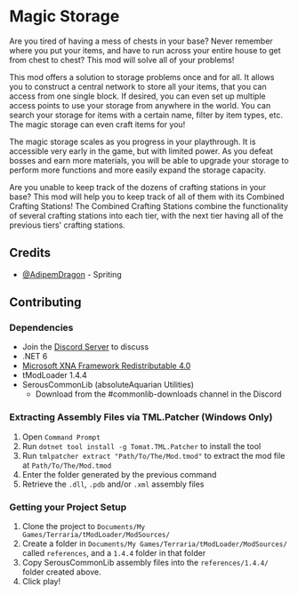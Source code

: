# Magic Storage

Are you tired of having a mess of chests in your base? Never remember where you put your items, and have to run across your entire house to get from chest to chest? This mod will solve all of your problems!

This mod offers a solution to storage problems once and for all. It allows you to construct a central network to store all your items, that you can access from one single block. If desired, you can even set up multiple access points to use your storage from anywhere in the world. You can search your storage for items with a certain name, filter by item types, etc. The magic storage can even craft items for you!

The magic storage scales as you progress in your playthrough. It is accessible very early in the game, but with limited power. As you defeat bosses and earn more materials, you will be able to upgrade your storage to perform more functions and more easily expand the storage capacity.

Are you unable to keep track of the dozens of crafting stations in your base? This mod will help you to keep track of all of them with its Combined Crafting Stations! The Combined Crafting Stations combine the functionality of several crafting stations into each tier, with the next tier having all of the previous tiers' crafting stations.

## Credits
* [@AdipemDragon](https://forums.terraria.org/index.php?members/adipemdragon.2930/) - Spriting

## Contributing

### Dependencies
* Join the [Discord Server](https://discord.gg/FemPG7eev4) to discuss
* .NET 6
* [Microsoft XNA Framework Redistributable 4.0](https://www.microsoft.com/en-us/download/details.aspx?id=20914)
* tModLoader 1.4.4
* SerousCommonLib (absoluteAquarian Utilities)
	- Download from the #commonlib-downloads channel in the Discord

### Extracting Assembly Files via TML.Patcher (Windows Only)
1. Open `Command Prompt`
2. Run `dotnet tool install -g Tomat.TML.Patcher` to install the tool
3. Run `tmlpatcher extract "Path/To/The/Mod.tmod"` to extract the mod file at `Path/To/The/Mod.tmod`
4. Enter the folder generated by the previous command
5. Retrieve the `.dll`, `.pdb` and/or `.xml` assembly files

### Getting your Project Setup
1. Clone the project to `Documents/My Games/Terraria/tModLoader/ModSources/`
2. Create a folder in `Documents/My Games/Terraria/tModLoader/ModSources/` called `references`, and a `1.4.4` folder in that folder
3. Copy SerousCommonLib assembly files into the `references/1.4.4/` folder created above.
4. Click play!

